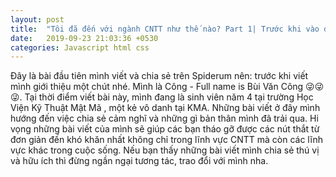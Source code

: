 ```yaml
---
layout: post
title:  "Tôi đã đến với ngành CNTT như thế nào? Part 1| Trước khi vào đại học"
date:   2019-09-23 21:03:36 +0530
categories: Javascript html css
---
```

Đây là bài đầu tiên mình viết và chia sẻ trên Spiderum nên: trước khi viết mình giới thiệu một chút nhé. Mình là Công - Full name is Bùi Văn Công 😜😜😜. Tại thời điểm viết bài này, mình đang là sinh viên năm 4 tại trường Học Viện Kỹ Thuật Mật Mã , một kẻ vô danh tại KMA. Những bài viết ở đây mình hướng đến việc chia sẻ cảm nghĩ và những gì bản thân mình đã trải qua. Hi vọng những bài viết của mình sẽ giúp các bạn tháo gỡ được các nút thắt từ đơn giản đến khó khăn nhất không chỉ trong lĩnh vực CNTT mà còn các lĩnh vực khác trong cuộc sống. Nếu bạn thấy những bài viết mình chia sẻ thú vị và hữu ích thì đừng ngần ngại tương tác, trao đổi với mình nha.